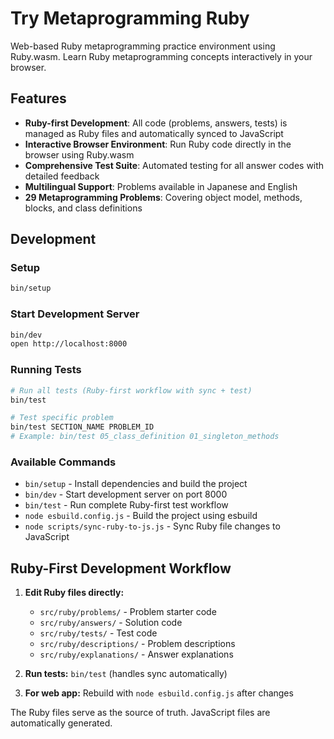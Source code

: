 # Try Metaprogramming Ruby

Web-based Ruby metaprogramming practice environment using Ruby.wasm. Learn Ruby metaprogramming concepts interactively in your browser.

## Features

- **Ruby-first Development**: All code (problems, answers, tests) is managed as Ruby files and automatically synced to JavaScript
- **Interactive Browser Environment**: Run Ruby code directly in the browser using Ruby.wasm
- **Comprehensive Test Suite**: Automated testing for all answer codes with detailed feedback
- **Multilingual Support**: Problems available in Japanese and English
- **29 Metaprogramming Problems**: Covering object model, methods, blocks, and class definitions

## Development

### Setup

```sh
bin/setup
```

### Start Development Server

```sh
bin/dev
open http://localhost:8000
```

### Running Tests

```sh
# Run all tests (Ruby-first workflow with sync + test)
bin/test

# Test specific problem
bin/test SECTION_NAME PROBLEM_ID
# Example: bin/test 05_class_definition 01_singleton_methods
```

### Available Commands

- `bin/setup` - Install dependencies and build the project
- `bin/dev` - Start development server on port 8000
- `bin/test` - Run complete Ruby-first test workflow
- `node esbuild.config.js` - Build the project using esbuild
- `node scripts/sync-ruby-to-js.js` - Sync Ruby file changes to JavaScript

## Ruby-First Development Workflow

1. **Edit Ruby files directly:**
   - `src/ruby/problems/` - Problem starter code
   - `src/ruby/answers/` - Solution code  
   - `src/ruby/tests/` - Test code
   - `src/ruby/descriptions/` - Problem descriptions
   - `src/ruby/explanations/` - Answer explanations

2. **Run tests:** `bin/test` (handles sync automatically)

3. **For web app:** Rebuild with `node esbuild.config.js` after changes

The Ruby files serve as the source of truth. JavaScript files are automatically generated.


